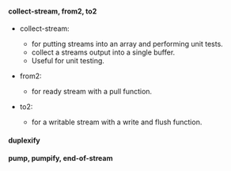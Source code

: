 #### collect-stream, from2, to2
* collect-stream:
  * for putting streams into an array and performing unit tests.
  * collect a streams output into a single buffer.
  * Useful for unit testing.

* from2:
  * for ready stream with a pull function.

* to2:
  * for a writable stream with a write and flush function.

#### duplexify

#### pump, pumpify, end-of-stream